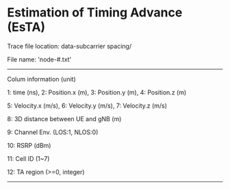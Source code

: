 # Estimation of Timing Advance (EsTA)

Trace file location: data-subcarrier spacing/

File name: 'node-#.txt'

-------------------------------------------------------------------------

Colum information (unit)

1: time (ns), 2: Position.x (m), 3: Position.y (m), 4: Position.z (m)

5: Velocity.x (m/s), 6: Velocity.y (m/s), 7: Velocity.z (m/s)

8: 3D distance between UE and gNB (m)

9: Channel Env. (LOS:1, NLOS:0)

10: RSRP (dBm)

11: Cell ID (1~7)

12: TA region (>=0, integer)

-------------------------------------------------------------------------
